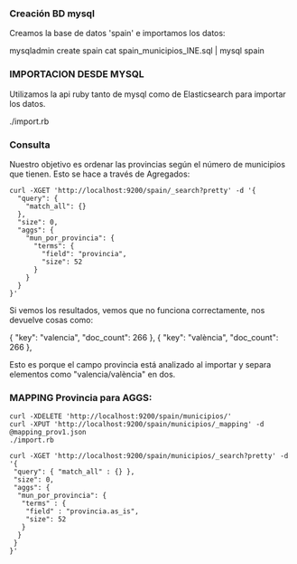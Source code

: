 ### Creación BD mysql
Creamos la base de datos 'spain' e importamos los datos:

  mysqladmin create spain
  cat spain_municipios_INE.sql | mysql spain


### IMPORTACION DESDE MYSQL
Utilizamos la api ruby tanto de mysql como de Elasticsearch para importar los datos.

  ./import.rb

### Consulta
Nuestro objetivo es ordenar las provincias según el número de municipios que tienen.
Esto se hace a través de Agregados:

    curl -XGET 'http://localhost:9200/spain/_search?pretty' -d '{
      "query": {
        "match_all": {}
      },
      "size": 0,
      "aggs": {
        "mun_por_provincia": {
          "terms": {
            "field": "provincia",
            "size": 52
          }
        }
      }
    }'

Si vemos los resultados, vemos que no funciona correctamente, nos devuelve cosas como:

  {
     "key": "valencia",
     "doc_count": 266
   },
   {
     "key": "valència",
     "doc_count": 266
   },

Esto es porque el campo provincia está analizado al importar y separa elementos como "valencia/valència" en dos.

### MAPPING Provincia para AGGS:

    curl -XDELETE 'http://localhost:9200/spain/municipios/'
    curl -XPUT 'http://localhost:9200/spain/municipios/_mapping' -d @mapping_prov1.json
    ./import.rb

    curl -XGET 'http://localhost:9200/spain/municipios/_search?pretty' -d '{
     "query": { "match_all" : {} },
     "size": 0,
     "aggs": {
      "mun_por_provincia": {
       "terms" : {
        "field" : "provincia.as_is",
        "size": 52
       }
      }
     }
    }'
